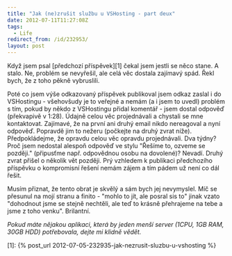 ```yaml
---
title: "Jak (ne)zrušit službu u VSHosting - part deux"
date: 2012-07-11T11:27:08Z
tags:
  - Life
redirect_from: /id/232953/
layout: post
---
```

Když jsem psal [předchozí příspěvek][1] čekal jsem jestli se něco stane. A stalo. Ne, problém se nevyřešil, ale celá věc dostala zajímavý spád. Řekl bych, že z toho pěkně vybruslili.

Poté co jsem výše odkazovaný příspěvek publikoval jsem odkaz zaslal i do VSHostingu - všehovšudy je to veřejné a nemám (a i jsem to uvedl) problém s tím, pokud by někdo z VSHostingu přidal komentář - jsem dostal odpověď (překvapivě v 1:28). Údajně celou věc projednávali a chystali se mne kontaktovat. Zajímavé, že na první ani druhý email nikdo nereagoval a nyní odpověď. Popravdě jim to nežeru (počkejte na druhý zvrat níže). Předpokládejme, že opravdu celou věc opravdu projednávali. Dva týdny? Proč jsem nedostal alespoň odpověď ve stylu "Řešíme to, ozveme se později." (připusťme např. odpovědnou osobu na dovolené)? Nevadí. Druhý zvrat přišel o několik vět později. Prý vzhledem k publikaci předchozího příspěvku o kompromisní řešení nemám zájem a tím pádem už není co dál řešit.

Musím přiznat, že tento obrat je skvělý a sám bych jej nevymyslel. Míč se přesunul na mojí stranu a finito - "mohlo to jít, ale posral sis to" jinak vzato "dohodnout jsme se stejně nechtěli, ale teď to krásně přehrajeme na tebe a jsme z toho venku". Brilantní.

_Pokud máte nějakou aplikaci, která by jeden menší server (1CPU, 1GB RAM, 30GB HDD) potřebovala, dejte mi klidně vědět._

[1]: {% post_url 2012-07-05-232935-jak-nezrusit-sluzbu-u-vshosting %}